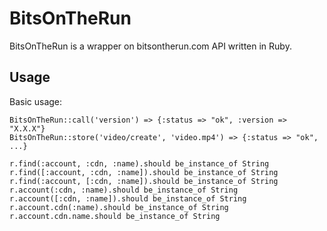 # BitsOnTheRun

BitsOnTheRun is a wrapper on bitsontherun.com API written in Ruby.

## Usage

Basic usage:

    BitsOnTheRun::call('version') => {:status => "ok", :version => "X.X.X"}
    BitsOnTheRun::store('video/create', 'video.mp4') => {:status => "ok", ...}

    r.find(:account, :cdn, :name).should be_instance_of String
    r.find([:account, :cdn, :name]).should be_instance_of String
    r.find(:account, [:cdn, :name]).should be_instance_of String
    r.account(:cdn, :name).should be_instance_of String
    r.account([:cdn, :name]).should be_instance_of String
    r.account.cdn(:name).should be_instance_of String
    r.account.cdn.name.should be_instance_of String
